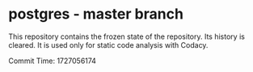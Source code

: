 # postgres - master branch

This repository contains the frozen state of the repository.
Its history is cleared. It is used only for static code
analysis with Codacy.

Commit Time: 1727056174